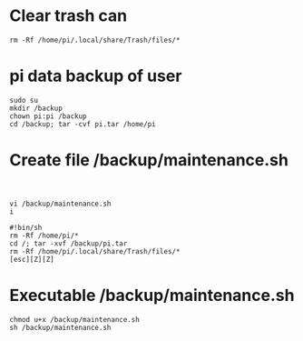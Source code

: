 # Clear trash can  
```
rm -Rf /home/pi/.local/share/Trash/files/*  
```
# pi data backup of user  
```
sudo su
mkdir /backup  
chown pi:pi /backup  
cd /backup; tar -cvf pi.tar /home/pi  
```
# Create file /backup/maintenance.sh  
```
vi /backup/maintenance.sh
i

#!bin/sh  
rm -Rf /home/pi/*  
cd /; tar -xvf /backup/pi.tar  
rm -Rf /home/pi/.local/share/Trash/files/*  
[esc][Z][Z]
```
# Executable /backup/maintenance.sh  
```
chmod u+x /backup/maintenance.sh
sh /backup/maintenance.sh
```
